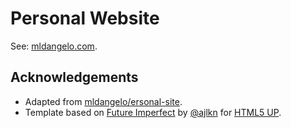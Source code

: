 # Personal Website

See: [mldangelo.com](https://mldangelo.com).

## Acknowledgements

* Adapted from [mldangelo/ersonal-site](https://github.com/mldangelo/personal-site).
* Template based on [Future Imperfect](https://html5up.net/future-imperfect) by [@ajlkn](https://github.com/ajlkn) for [HTML5 UP](html5up.net).
